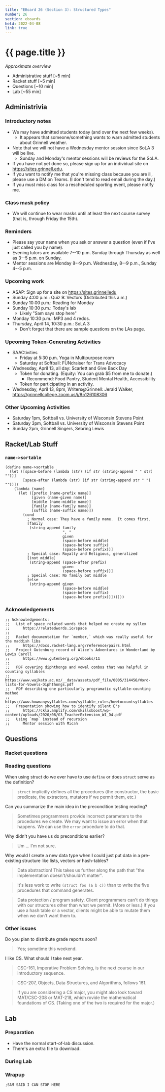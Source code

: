 ```yaml
---
title: "EBoard 26 (Section 3): Structured Types"
number: 26
section: eboards
held: 2022-04-08
link: true
---
```

# {{ page.title }}

_Approximate overview_

* Administrative stuff [~5 min]
* Racket stuff [~5 min]
* Questions [~10 min]
* Lab [~55 min]

Administrivia
-------------

### Introductory notes

* We may have admitted students today (and over the next few weeks).
    * It appears that someone/something wants to warn admitted students
      about Grinnell weather.
* Note that we will not have a Wednesday mentor session since SoLA 3
  will be live.
    * Sunday and Monday's mentor sessions will be reviews for the SoLA.
* If you have not yet done so, please sign up for an individual site
  on <https://sites.grinnell.edu>.
* If you want to notify me that you're missing class because you are ill,
  please use a DM on Teams.  (I don't tend to read email during the day.)
* If you must miss class for a rescheduled sporting event, please notify me.

### Class mask policy

* We will continue to wear masks until at least the next course survey
  (that is, through Friday the 15th).

### Reminders

* Please say your name when you ask or answer a question (even if I've
  just called you by name).
* Evening tutors are available 7--10 p.m. Sunday through Thursday as
  well as 3--5 p.m. on Sunday.
* Mentor sessions are Monday 8--9 p.m.  Wednesday, 8--9 p.m., Sunday 4--5 p.m.

### Upcoming work

* ASAP: Sign up for a site on <https://sites.grinnelledu>
* Sunday 4:00 p.m.: Quiz 9: Vectors (Distributed this a.m.)
* Sunday 10:00 p.m.: Reading for Monday 
* Sunday 10:30 p.m.: Today's lab
    * Likely "Sam says stop here"
* Monday 10:30 p.m.: MP3 and 4 redos.
* Thursday, April 14, 10:30 p.m.: SoLA 3
    * Don't forget that there are sample questions on the LAs page.

### Upcoming Token-Generating Activities

* SAACtivities
    * Friday at 5:30 p.m. Yoga in Multipurpose room
    * Saturday at Softball: FUNdraiser for Trans Advocacy 
* Wednesday, April 13, all day: Scarlett and Give Back Day
    * Token for donating.  (Equity: You can grab $5 from me to donate.)
        * Recommend: Food Pantry, Student Mental Health, Accessibility
    * Token for participating in an activity.
* Wednesday, April 13, 8pm, Writers@Grinnell: Jerald Walker, 
  <https://grinnellcollege.zoom.us/j/85126108306>

### Other Upcoming Activities

* Saturday 1pm, Softball vs. University of Wisconsin Stevens Point
* Saturday 3pm, Softball vs. University of Wisconsin Stevens Point
* Sunday 2pm, Grinnell Singers, Sebring Lewis

Racket/Lab Stuff
----------------

### `name->sortable`

```
(define name->sortable
  (let ([space-before (lambda (str) (if str (string-append " " str) ""))]
        [space-after (lambda (str) (if str (string-append str " ") ""))])
    (lambda (name)
      (let ([prefix (name-prefix name)]
            [given (name-given name)]
            [middle (name-middle name)]
            [family (name-family name)]
            [suffix (name-suffix name)])
        (cond 
          ; Normal case: They have a family name.  It comes first.
          [family
           (string-append family
                          ", "
                          given
                          (space-before middle)
                          (space-before suffix)
                          (space-before prefix))]
          ; Special case: Royalty and Religious, generalized
          [(not middle)
           (string-append (space-after prefix)
                          given
                          (space-before suffix))]
          ; Special case: No family but middle
          [else
           (string-append given
                          (space-before middle)
                          (space-before suffix)
                          (space-before prefix))])))))
```

### Acknowledgements

```
;; Acknowledgements:
;;   List of space related words that helped me create my syllex
;;      https://relatedwords.io/space
;;
;;   Racket documentation for `member,` which was really useful for the maddish libs
;;      https://docs.racket-lang.org/reference/pairs.html
;;   Project Gutenburg record of Alice's Adventures in Wonderland by Lewis Caroll
;;      https://www.gutenberg.org/ebooks/11
;;
;;   PDF covering diphthongs and vowel combos that was helpful in counting syllables
;;      https://www.waikato.ac.nz/__data/assets/pdf_file/0005/314456/Word-lists-for-Vowels-Diphthongs.pdf
;;   PDF describing one particularly programatic syllable-counting method
;;      https://www.howmanysyllables.com/syllable_rules/howtocountsyllables
;;   Presentation showing how to identify silent E's
;;      https://ckla.amplify.com/skillsboost/wp-content/uploads/2020/08/G3_TeacherExtension_W1_D4.pdf
;;   Using `map` instead of recursion
;;      Mentor session with Micah
```

Questions
---------

### Racket questions

### Reading questions

When using struct do we ever have to use `define` or does `struct` 
serve as the definition?

> `struct` implicitly defines all the procedures (the constructor,
  the basic predicate, the extractors, mutators if we permit them,
  etc.)

Can you summarize the main idea in the precondition testing reading?

> Sometimes programmers provide incorrect parameters to the procedures
  we create.  We may want to issue an error when that happens.  We can
  use the `error` procedure to do that.

Why didn't you have us do preconditions earlier?

> Um ... I'm not sure.

Why would I create a new data type when I could just put data in a
pre-existing structure like lists, vectors or hash-tables?

> Data abstraction!  This takes us further along the path that "the 
  implementation doesn't/shouldn't matter".

> It's less work to write `(struct foo (a b c))` than to write the 
  five procedures that command generates.

> Data protection / program safety.  Client programmers can't do
  things with our structures other than what we permit.  (More or
  less.) If you use a hash table or a vector, clients might be able
  to mutate them when we don't want them to.

### Other issues

Do you plan to distribute grade reports soon?

> Yes; sometime this weekend.

I like CS.  What should I take next year.

> CSC-161, Imperative Problem Solving, is the next course in our 
  introductory sequence.

> CSC-207, Objects, Data Structures, and Algorithms, follows 161.

> If you are considering a CS major, you might also look toward 
  MAT/CSC-208 or MAT-218, which rovide the mathematical foundations 
  of CS.  (Taking one of the two is required for the major.)

Lab
---

### Preparation

* Have the normal start-of-lab discussion.
* There's an extra file to download.

### During Lab

### Wrapup

`;SAM SAID I CAN STOP HERE`
